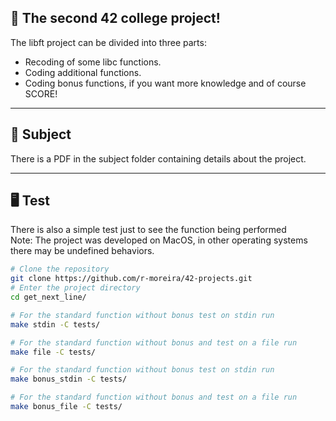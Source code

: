 ## 🚀 The second 42 college project!
The libft project can be divided into three parts:
* Recoding of some libc functions.
* Coding additional functions.
* Coding bonus functions, if you want more knowledge and of course SCORE!

---

## 📖 Subject
There is a PDF in the subject folder containing details about the project.

---

## 🖥️ Test
There is also a simple test just to see the function being performed\
Note: The project was developed on MacOS, in other operating systems there may be undefined behaviors.

```bash
# Clone the repository
git clone https://github.com/r-moreira/42-projects.git
# Enter the project directory
cd get_next_line/

# For the standard function without bonus test on stdin run
make stdin -C tests/

# For the standard function without bonus and test on a file run
make file -C tests/

# For the standard function without bonus test on stdin run
make bonus_stdin -C tests/

# For the standard function without bonus and test on a file run
make bonus_file -C tests/
